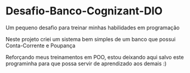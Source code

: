 # Desafio-Banco-Cognizant-DIO
Um pequeno desafio para treinar minhas habilidades em programação

Neste projeto criei um sistema bem simples de um banco que possui Conta-Corrente e Poupança

Reforçando meus treinamentos em POO, estou deixando aqui salvo este programinha para que possa servir de aprendizado aos demais :)
